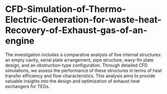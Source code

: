 # CFD-Simulation-of-Thermo-Electric-Generation-for-waste-heat-Recovery-of-Exhaust-gas-of-an-engine
The investigation includes a comparative analysis of five internal structures:  an empty cavity, serial plate arrangement, pipe structure, wavy-fin plate  design, and an obstruction-type configuration.
Through detailed CFD simulations, we assess the performance of these structures in terms of heat transfer efficiency and flow characteristics.
This analysis aims to provide valuable insights into the design and optimization of exhaust heat exchangers for TEGs.
